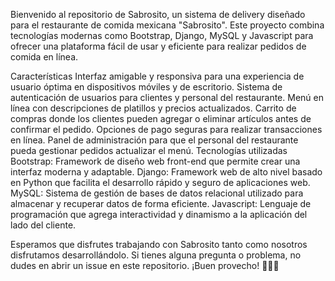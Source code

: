 Bienvenido al repositorio de Sabrosito, un sistema de delivery diseñado para el restaurante de comida mexicana "Sabrosito". Este proyecto combina tecnologías modernas como Bootstrap, Django, MySQL y Javascript para ofrecer una plataforma fácil de usar y eficiente para realizar pedidos de comida en línea.

Características
Interfaz amigable y responsiva para una experiencia de usuario óptima en dispositivos móviles y de escritorio.
Sistema de autenticación de usuarios para clientes y personal del restaurante.
Menú en línea con descripciones de platillos y precios actualizados.
Carrito de compras donde los clientes pueden agregar o eliminar artículos antes de confirmar el pedido.
Opciones de pago seguras para realizar transacciones en línea.
Panel de administración para que el personal del restaurante pueda gestionar pedidos actualizar el menú.
Tecnologías utilizadas
Bootstrap: Framework de diseño web front-end que permite crear una interfaz moderna y adaptable.
Django: Framework web de alto nivel basado en Python que facilita el desarrollo rápido y seguro de aplicaciones web.
MySQL: Sistema de gestión de bases de datos relacional utilizado para almacenar y recuperar datos de forma eficiente.
Javascript: Lenguaje de programación que agrega interactividad y dinamismo a la aplicación del lado del cliente.

Esperamos que disfrutes trabajando con Sabrosito tanto como nosotros disfrutamos desarrollándolo. Si tienes alguna pregunta o problema, no dudes en abrir un issue en este repositorio. ¡Buen provecho! 🌮🌯🍹
